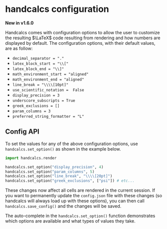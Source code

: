 # handcalcs configuration

**New in v1.6.0**

Handcalcs comes with configuration options to allow the user to customize the resulting $\LaTeX$ code resulting from rendering and how numbers are displayed by default. The configuration options, with their default values, are as follow:

* `decimal_separator = "."`
* `latex_block_start = "\\["`
* `latex_block_end = "\\]"`
* `math_environment_start = "aligned"`
* `math_environment_end = "aligned"`
* `line_break = "\\\\[10pt]"`
* `use_scientific_notation =  False`
* `display_precision = 3`
* `underscore_subscripts = True`
* `greek_exclusions = []`
* `param_columns = 3`
* `preferred_string_formatter = "L"`

## Config API

To set the values for any of the above configuration options, use `handcalcs.set_option()` as shown in the example below.

```python
import handcalcs.render

handcalcs.set_option("display_precision", 4)
handcalcs.set_option("param_columns", 5) 
handcalcs.set_option("line_break", "\\\\[20pt]") 
handcalcs.set_option("greek_exclusions", ["psi"]) # etc...
```
These changes now affect all cells are rendered in the current session. If you want to permanently update the `config.json` file with these changes (so handcalcs will always load up with these options), you can then call `handcalcs.save_config()` and the changes will be saved.

The auto-complete in the `handcalcs.set_option()` function demonstrates which options are available and what types of values they take.